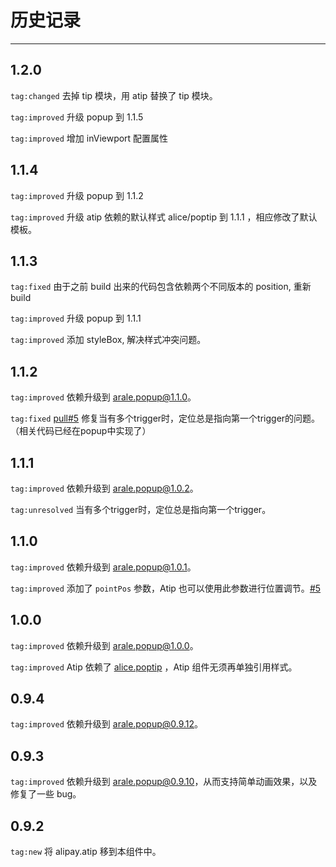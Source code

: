 # 历史记录

---

## 1.2.0

`tag:changed` 去掉 tip 模块，用 atip 替换了 tip 模块。

`tag:improved` 升级 popup 到 1.1.5

`tag:improved` 增加 inViewport 配置属性


## 1.1.4

`tag:improved` 升级 popup 到 1.1.2

`tag:improved` 升级 atip 依赖的默认样式 alice/poptip 到 1.1.1 ，相应修改了默认模板。


## 1.1.3

`tag:fixed` 由于之前 build 出来的代码包含依赖两个不同版本的 position, 重新 build

`tag:improved` 升级 popup 到 1.1.1

`tag:improved` 添加 styleBox, 解决样式冲突问题。


## 1.1.2

`tag:improved` 依赖升级到 [arale.popup@1.1.0](http://aralejs.org/popup/history.html)。

`tag:fixed` [pull#5](https://github.com/aralejs/tip/pull/6) 修复当有多个trigger时，定位总是指向第一个trigger的问题。（相关代码已经在popup中实现了）


## 1.1.1

`tag:improved` 依赖升级到 [arale.popup@1.0.2](http://aralejs.org/popup/history.html)。

`tag:unresolved` 当有多个trigger时，定位总是指向第一个trigger。


## 1.1.0

`tag:improved` 依赖升级到 [arale.popup@1.0.1](http://aralejs.org/popup/history.html)。

`tag:improved` 添加了 `pointPos` 参数，Atip 也可以使用此参数进行位置调节。[#5](https://github.com/aralejs/tip/issues/5)

## 1.0.0

`tag:improved` 依赖升级到 [arale.popup@1.0.0](http://aralejs.org/popup/history.html)。

`tag:improved` Atip 依赖了 [alice.poptip](http://aliceui.org/poptip) ，Atip 组件无须再单独引用样式。


## 0.9.4

`tag:improved` 依赖升级到 [arale.popup@0.9.12](http://aralejs.org/popup/history.html)。


## 0.9.3

`tag:improved` 依赖升级到 [arale.popup@0.9.10](http://aralejs.org/popup/history.html)，从而支持简单动画效果，以及修复了一些 bug。


## 0.9.2

`tag:new` 将 alipay.atip 移到本组件中。

